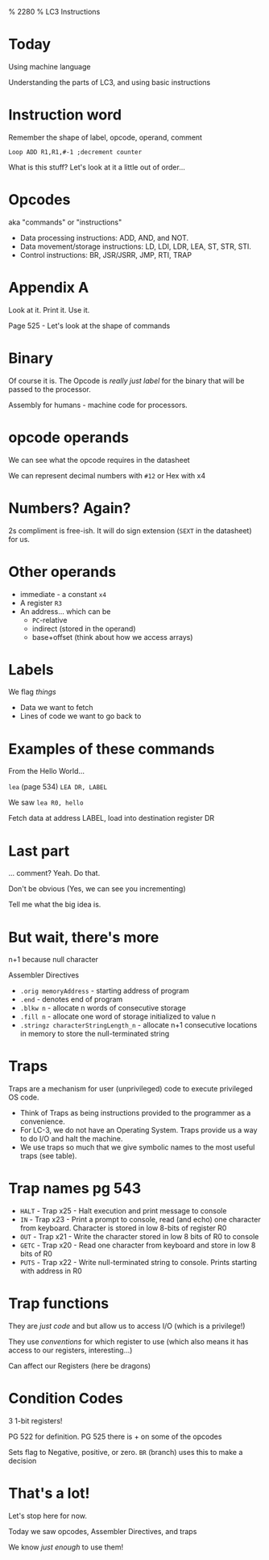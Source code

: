 % 2280
% LC3 Instructions

# Today

Using machine language

Understanding the parts of LC3, and using basic instructions

# Instruction word

<aside class="notes">
</aside>

Remember the shape of label, opcode, operand, comment

`Loop ADD R1,R1,#-1 ;decrement counter`

What is this stuff? Let's look at it a little out of order...

# Opcodes

aka "commands" or "instructions"

* Data processing instructions: ADD, AND, and NOT.
* Data movement/storage instructions: LD, LDI, LDR, LEA, ST, STR, STI.
* Control instructions: BR, JSR/JSRR, JMP, RTI, TRAP

# Appendix A

Look at it. Print it. Use it.

Page 525 - Let's look at the shape of commands

# Binary

Of course it is. The Opcode is *really just label* for the
binary that will be passed to the processor.

Assembly for humans - machine code for processors.

# opcode operands

We can see what the opcode requires in the datasheet

We can represent decimal numbers with `#12` or Hex with x4

# Numbers? Again?

2s compliment is free-ish. It will do sign extension (`SEXT` in the datasheet)
for us.

# Other operands

* immediate - a constant `x4`
* A register `R3`
* An address... which can be
  * `PC`-relative
  * indirect (stored in the operand)
  * base+offset (think about how we access arrays)

# Labels

We flag *things*

* Data we want to fetch
* Lines of code we want to go back to

# Examples of these commands

From the Hello World...

`lea` (page 534) `LEA DR, LABEL`

We saw `lea R0, hello`

Fetch data at address LABEL, load into destination register DR

# Last part

... comment? Yeah. Do that.

Don't be obvious (Yes, we can see you incrementing)

Tell me what the big idea is.

# But wait, there's more

<aside class="notes">
n+1 because null character
</aside>

Assembler Directives

* `.orig memoryAddress` - starting address of program
* `.end` - denotes end of program
* `.blkw n` - allocate n words of consecutive  storage
* `.fill n` - allocate one word of storage  initialized to value n
* `.stringz characterStringLength_n` - allocate n+1 consecutive locations in memory to store the null-terminated string

# Traps

Traps are a mechanism for user (unprivileged) code to execute privileged OS code.

* Think of Traps as being instructions provided to the programmer as a convenience.
* For LC-3, we do not have an Operating System. Traps provide us a way to do I/O and halt the machine.
* We use traps so much that we give symbolic names to the most useful traps (see table).


# Trap names pg 543

* `HALT` - Trap x25 - Halt execution and print message to console
* `IN` -  Trap x23 - Print a prompt to console, read (and echo) one character from keyboard. Character is stored in low 8-bits of register R0
* `OUT` - Trap x21 - Write the character stored in low 8 bits of R0 to console
* `GETC` - Trap x20 - Read one character from keyboard and store in low 8 bits of R0
* `PUTS` - Trap x22 - Write null-terminated string to console. Prints starting with address in R0

# Trap functions

They are *just code* and but allow us to access I/O (which is a privilege!)

They use *conventions* for which register to use (which also means it has access to our registers, interesting...)

Can affect our Registers (here be dragons)

# Condition Codes

<aside class="notes">
3 1-bit registers!
</aside>

PG 522 for definition. PG 525 there is + on some of the opcodes

Sets flag to Negative, positive, or zero. `BR` (branch) uses this to make a decision

# That's a lot!

Let's stop here for now.

Today we saw opcodes, Assembler Directives, and traps

We know *just enough* to use them!
